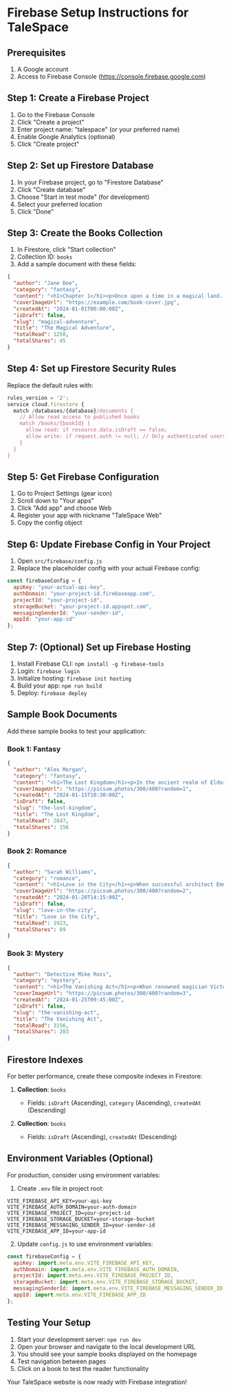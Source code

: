 # Firebase Setup Instructions for TaleSpace

## Prerequisites
1. A Google account
2. Access to Firebase Console (https://console.firebase.google.com)

## Step 1: Create a Firebase Project
1. Go to the Firebase Console
2. Click "Create a project"
3. Enter project name: "talespace" (or your preferred name)
4. Enable Google Analytics (optional)
5. Click "Create project"

## Step 2: Set up Firestore Database
1. In your Firebase project, go to "Firestore Database"
2. Click "Create database"
3. Choose "Start in test mode" (for development)
4. Select your preferred location
5. Click "Done"

## Step 3: Create the Books Collection
1. In Firestore, click "Start collection"
2. Collection ID: `books`
3. Add a sample document with these fields:

```json
{
  "author": "Jane Doe",
  "category": "fantasy",
  "content": "<h1>Chapter 1</h1><p>Once upon a time in a magical land...</p>",
  "coverImageUrl": "https://example.com/book-cover.jpg",
  "createdAt": "2024-01-01T00:00:00Z",
  "isDraft": false,
  "slug": "magical-adventure",
  "title": "The Magical Adventure",
  "totalRead": 1250,
  "totalShares": 45
}
```

## Step 4: Set up Firestore Security Rules
Replace the default rules with:

```javascript
rules_version = '2';
service cloud.firestore {
  match /databases/{database}/documents {
    // Allow read access to published books
    match /books/{bookId} {
      allow read: if resource.data.isDraft == false;
      allow write: if request.auth != null; // Only authenticated users can write
    }
  }
}
```

## Step 5: Get Firebase Configuration
1. Go to Project Settings (gear icon)
2. Scroll down to "Your apps"
3. Click "Add app" and choose Web
4. Register your app with nickname "TaleSpace Web"
5. Copy the config object

## Step 6: Update Firebase Config in Your Project
1. Open `src/firebase/config.js`
2. Replace the placeholder config with your actual Firebase config:

```javascript
const firebaseConfig = {
  apiKey: "your-actual-api-key",
  authDomain: "your-project-id.firebaseapp.com",
  projectId: "your-project-id",
  storageBucket: "your-project-id.appspot.com",
  messagingSenderId: "your-sender-id",
  appId: "your-app-id"
};
```

## Step 7: (Optional) Set up Firebase Hosting
1. Install Firebase CLI: `npm install -g firebase-tools`
2. Login: `firebase login`
3. Initialize hosting: `firebase init hosting`
4. Build your app: `npm run build`
5. Deploy: `firebase deploy`

## Sample Book Documents
Add these sample books to test your application:

### Book 1: Fantasy
```json
{
  "author": "Alex Morgan",
  "category": "fantasy",
  "content": "<h1>The Lost Kingdom</h1><p>In the ancient realm of Eldoria, where magic flows through every living thing, a young adventurer discovers a hidden prophecy that could change the fate of all kingdoms...</p><p>The journey begins in the small village of Thornhaven, where strange occurrences have been reported. Villagers speak of glowing lights in the forest and whispers of an ancient power awakening.</p>",
  "coverImageUrl": "https://picsum.photos/300/400?random=1",
  "createdAt": "2024-01-15T10:30:00Z",
  "isDraft": false,
  "slug": "the-lost-kingdom",
  "title": "The Lost Kingdom",
  "totalRead": 2847,
  "totalShares": 156
}
```

### Book 2: Romance
```json
{
  "author": "Sarah Williams",
  "category": "romance",
  "content": "<h1>Love in the City</h1><p>When successful architect Emma Carter moves to New York City for a dream job, she never expects to fall for the charming coffee shop owner next door...</p><p>Their first meeting is anything but romantic - Emma accidentally spills her latte all over David's laptop. But sometimes the best love stories start with the worst first impressions.</p>",
  "coverImageUrl": "https://picsum.photos/300/400?random=2",
  "createdAt": "2024-01-20T14:15:00Z",
  "isDraft": false,
  "slug": "love-in-the-city",
  "title": "Love in the City",
  "totalRead": 1923,
  "totalShares": 89
}
```

### Book 3: Mystery
```json
{
  "author": "Detective Mike Ross",
  "category": "mystery",
  "content": "<h1>The Vanishing Act</h1><p>When renowned magician Victor Delacroix disappears during his most famous trick, Detective Sarah Chen must unravel a web of secrets, lies, and illusions to find the truth...</p><p>The theater was packed that night. Everyone saw Victor enter the locked box, but when it was opened moments later, he was gone. No trap doors, no hidden passages - just an impossible disappearance.</p>",
  "coverImageUrl": "https://picsum.photos/300/400?random=3",
  "createdAt": "2024-01-25T09:45:00Z",
  "isDraft": false,
  "slug": "the-vanishing-act",
  "title": "The Vanishing Act",
  "totalRead": 3156,
  "totalShares": 203
}
```

## Firestore Indexes
For better performance, create these composite indexes in Firestore:

1. **Collection**: `books`
   - Fields: `isDraft` (Ascending), `category` (Ascending), `createdAt` (Descending)
   
2. **Collection**: `books`
   - Fields: `isDraft` (Ascending), `createdAt` (Descending)

## Environment Variables (Optional)
For production, consider using environment variables:

1. Create `.env` file in project root:
```
VITE_FIREBASE_API_KEY=your-api-key
VITE_FIREBASE_AUTH_DOMAIN=your-auth-domain
VITE_FIREBASE_PROJECT_ID=your-project-id
VITE_FIREBASE_STORAGE_BUCKET=your-storage-bucket
VITE_FIREBASE_MESSAGING_SENDER_ID=your-sender-id
VITE_FIREBASE_APP_ID=your-app-id
```

2. Update `config.js` to use environment variables:
```javascript
const firebaseConfig = {
  apiKey: import.meta.env.VITE_FIREBASE_API_KEY,
  authDomain: import.meta.env.VITE_FIREBASE_AUTH_DOMAIN,
  projectId: import.meta.env.VITE_FIREBASE_PROJECT_ID,
  storageBucket: import.meta.env.VITE_FIREBASE_STORAGE_BUCKET,
  messagingSenderId: import.meta.env.VITE_FIREBASE_MESSAGING_SENDER_ID,
  appId: import.meta.env.VITE_FIREBASE_APP_ID
};
```

## Testing Your Setup
1. Start your development server: `npm run dev`
2. Open your browser and navigate to the local development URL
3. You should see your sample books displayed on the homepage
4. Test navigation between pages
5. Click on a book to test the reader functionality

Your TaleSpace website is now ready with Firebase integration!
